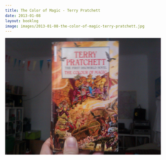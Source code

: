 ```yaml
---
title: The Color of Magic - Terry Pratchett
date: 2013-01-08
layout: booklog
image: images/2013-01-08-the-color-of-magic-terry-pratchett.jpg
---
```

![The Color of Magic - Terry Pratchett](images/2013-01-08-the-color-of-magic-terry-pratchett.jpg)
